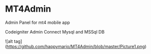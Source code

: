 # MT4Admin
Admin Panel for mt4 mobile app

Codeigniter Admin
Connect Mysql and MSSql DB

![alt tag] (https://github.com/happymario/MT4Admin/blob/master/Picture1.png)


